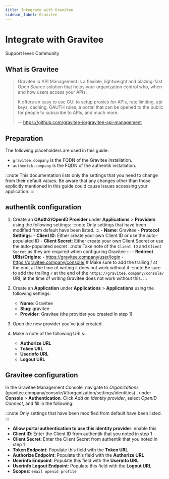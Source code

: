 ```yaml
---
title: Integrate with Gravitee
sidebar_label: Gravitee
---
```


# Integrate with Gravitee

<span class="badge badge--secondary">Support level: Community</span>

## What is Gravitee

> Gravitee.io API Management is a flexible, lightweight and blazing-fast Open Source solution that helps your organization control who, when and how users access your APIs.
>
> It offers an easy to use GUI to setup proxies for APIs, rate limiting, api keys, caching, OAUTH rules, a portal that can be opened to the public for people to subscribe to APIs, and much more.
>
> -- https://github.com/gravitee-io/gravitee-api-management

## Preparation

The following placeholders are used in this guide:

- `gravitee.company` is the FQDN of the Gravitee installation.
- `authentik.company` is the FQDN of the authentik installation.

:::note
This documentation lists only the settings that you need to change from their default values. Be aware that any changes other than those explicitly mentioned in this guide could cause issues accessing your application.
:::

## authentik configuration

1. Create an **OAuth2/OpenID Provider** under **Applications** > **Providers** using the following settings:
   :::note
   Only settings that have been modified from default have been listed.
   ::: - **Name**: Gravitee - **Protocol Settings**: - **Client ID**: Either create your own Client ID or use the auto-populated ID - **Client Secret**: Either create your own Client Secret or use the auto-populated secret
   :::note
   Take note of the `Client ID` and `Client Secret` as they are required when configuring Gravitee
   ::: - **Redirect URIs/Origins**: - https://gravitee.company/user/login - https://gravitee.company/console/ # Make sure to add the trailing / at the end, at the time of writing it does not work without it
   :::note
   Be sure to add the trailing `/` at the end of the `https://gravitee.company/console/` URI, at the time of writing Gravitee does not work without this.
   :::

2. Create an **Application** under **Applications** > **Applications** using the following settings:
    - **Name**: Gravitee
    - **Slug**: gravitee
    - **Provider**: Gravitee (the provider you created in step 1)
3. Open the new provider you've just created.
4. Make a note of the following URLs:
    - **Authorize URL**
    - **Token URL**
    - **Userinfo URL**
    - **Logout URL**

## Gravitee configuration

In the Gravitee Management Console, navigate to _Organizations_ (gravitee.company/console/#!/organization/settings/identities) , under **Console** > **Authentication**. Click _Add an identity provider_, select _OpenID Connect_, and fill in the following:

:::note
Only settings that have been modified from default have been listed.
:::

- **Allow portal authentication to use this identity provider**: enable this
- **Client ID**: Enter the Client ID from authentik that you noted in step 1
- **Client Secret**: Enter the Client Secret from authentik that you noted in step 1
- **Token Endpoint**: Populate this field with the **Token URL**
- **Authorize Endpoint**: Populate this field with the **Authorize URL**
- **Userinfo Endpoint**: Populate this field with the **Userinfo URL**
- **Userinfo Logout Endpoint**: Populate this field with the **Logout URL**
- **Scopes**: `email openid profile`
